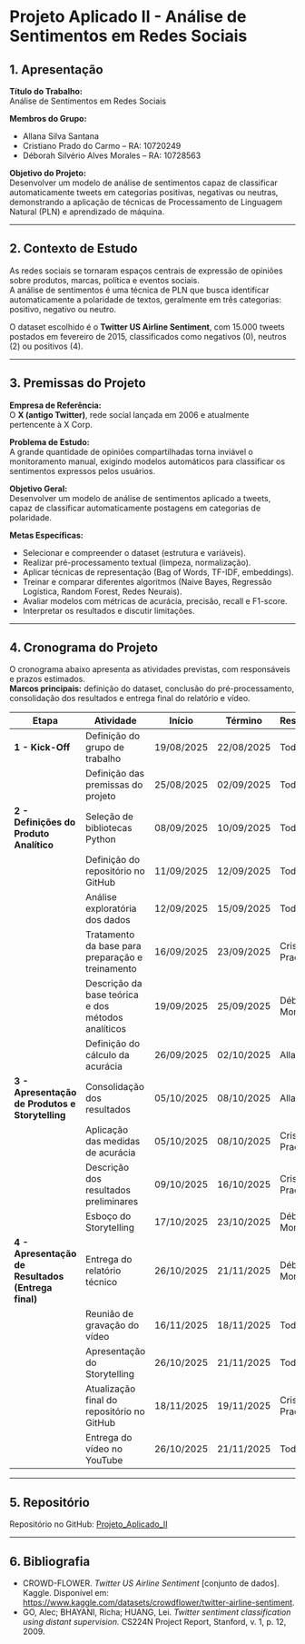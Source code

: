 # Projeto Aplicado II - Análise de Sentimentos em Redes Sociais

## 1. Apresentação  

**Título do Trabalho:**  
Análise de Sentimentos em Redes Sociais  

**Membros do Grupo:**  
- Allana Silva Santana  
- Cristiano Prado do Carmo – RA: 10720249  
- Déborah Silvério Alves Morales – RA: 10728563  

**Objetivo do Projeto:**  
Desenvolver um modelo de análise de sentimentos capaz de classificar automaticamente tweets em categorias positivas, negativas ou neutras, demonstrando a aplicação de técnicas de Processamento de Linguagem Natural (PLN) e aprendizado de máquina.  

---

## 2. Contexto de Estudo  

As redes sociais se tornaram espaços centrais de expressão de opiniões sobre produtos, marcas, política e eventos sociais.  
A análise de sentimentos é uma técnica de PLN que busca identificar automaticamente a polaridade de textos, geralmente em três categorias: positivo, negativo ou neutro.   

O dataset escolhido é o **Twitter US Airline Sentiment**, com 15.000 tweets postados em fevereiro de 2015, classificados como negativos (0), neutros (2) ou positivos (4).  

---

## 3. Premissas do Projeto  

**Empresa de Referência:**  
O **X (antigo Twitter)**, rede social lançada em 2006 e atualmente pertencente à X Corp.  

**Problema de Estudo:**  
A grande quantidade de opiniões compartilhadas torna inviável o monitoramento manual, exigindo modelos automáticos para classificar os sentimentos expressos pelos usuários.  

**Objetivo Geral:**  
Desenvolver um modelo de análise de sentimentos aplicado a tweets, capaz de classificar automaticamente postagens em categorias de polaridade.  

**Metas Específicas:**  
- Selecionar e compreender o dataset (estrutura e variáveis).  
- Realizar pré-processamento textual (limpeza, normalização).  
- Aplicar técnicas de representação (Bag of Words, TF-IDF, embeddings).  
- Treinar e comparar diferentes algoritmos (Naive Bayes, Regressão Logística, Random Forest, Redes Neurais).  
- Avaliar modelos com métricas de acurácia, precisão, recall e F1-score.  
- Interpretar os resultados e discutir limitações.  

---

## 4. Cronograma do Projeto  

O cronograma abaixo apresenta as atividades previstas, com responsáveis e prazos estimados.  
**Marcos principais:** definição do dataset, conclusão do pré-processamento, consolidação dos resultados e entrega final do relatório e vídeo.  

| Etapa | Atividade | Início | Término | Responsável |
|-------|-----------|--------|---------|-------------|
| **1 - Kick-Off** | Definição do grupo de trabalho | 19/08/2025 | 22/08/2025 | Todos |
| | Definição das premissas do projeto | 25/08/2025 | 02/09/2025 | Todos |
| **2 - Definições do Produto Analítico** | Seleção de bibliotecas Python | 08/09/2025 | 10/09/2025 | Todos |
| | Definição do repositório no GitHub | 11/09/2025 | 12/09/2025 | Todos |
| | Análise exploratória dos dados | 12/09/2025 | 15/09/2025 | Todos |
| | Tratamento da base para preparação e treinamento | 16/09/2025 | 23/09/2025 | Cristiano Prado |
| | Descrição da base teórica e dos métodos analíticos | 19/09/2025 | 25/09/2025 | Déborah Morales |
| | Definição do cálculo da acurácia | 26/09/2025 | 02/10/2025 | Allana Silva |
| **3 - Apresentação de Produtos e Storytelling** | Consolidação dos resultados | 05/10/2025 | 08/10/2025 | Allana Silva |
| | Aplicação das medidas de acurácia | 05/10/2025 | 08/10/2025 | Cristiano Prado |
| | Descrição dos resultados preliminares | 09/10/2025 | 16/10/2025 | Cristiano Prado |
| | Esboço do Storytelling | 17/10/2025 | 23/10/2025 | Déborah Morales |
| **4 - Apresentação de Resultados (Entrega final)** | Entrega do relatório técnico | 26/10/2025 | 21/11/2025 | Déborah Morales |
| | Reunião de gravação do vídeo | 16/11/2025 | 18/11/2025 | Todos |
| | Apresentação do Storytelling | 26/10/2025 | 21/11/2025 | Todos |
| | Atualização final do repositório no GitHub | 18/11/2025 | 19/11/2025 | Cristiano Prado |
| | Entrega do vídeo no YouTube | 26/10/2025 | 21/11/2025 | Todos |

---

## 5. Repositório  

Repositório no GitHub: [Projeto_Aplicado_II](https://github.com/httpsdebs/Projeto_Aplicado_II)  

---

## 6. Bibliografia  

- CROWD-FLOWER. *Twitter US Airline Sentiment* [conjunto de dados]. Kaggle. Disponível em: https://www.kaggle.com/datasets/crowdflower/twitter-airline-sentiment.  
- GO, Alec; BHAYANI, Richa; HUANG, Lei. *Twitter sentiment classification using distant supervision.* CS224N Project Report, Stanford, v. 1, p. 12, 2009.  
 
